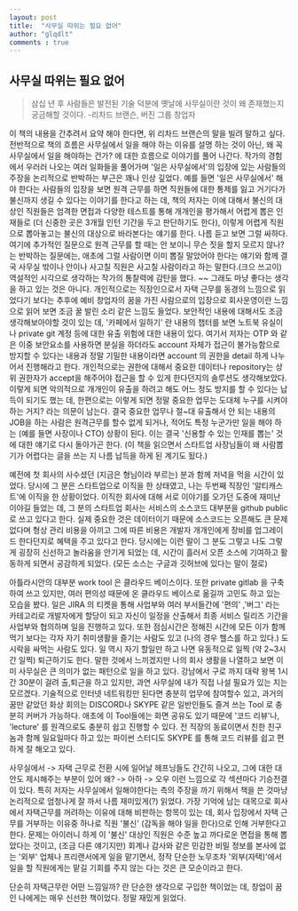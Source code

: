 ```yaml
---
layout: post
title:  "사무실 따위는 필요 없어"
author: "glqdlt"
comments : true
---
```


## 사무실 따위는 필요 없어

> 삼십 년 후 사람들은 발전된 기술 덕분에 옛날에 사무실이란 것이 왜 존재했는지 궁금해할 것이다. 
-리차드 브랜슨, 버진 그룹 창업자

이 책의 내용을 간추려서 요약 해야 한다면, 위 리차드 브랜슨의 말을 빌려 말하고 싶다.
전반적으로 책의 흐름은 사무실에서 일을 해야 하는 이유를 설명 하는 것이 아닌, 왜 꼭 사무실에서 일을 해야하는 건가? 에 대한 흐름으로 이야기를 풀어 나간다.
작가의 경험에서 우러러 나오는 여러 일화들을 풀어가며 '일은 사무실에서'의 입장에 있는 사람들의 주장을 논리적으로 반박하는 부근은 꽤나 인상 깊었다.
예를 들면 '일은 사무실에서' 해야 한다는 사람들의 입장을 보면 원격 근무를 하면 직원들에 대한 통제를 잃고 거기다가 불신까지 생길 수 있다는 이야기를 한다고 하는 데, 책의 저자는 이에 대해서 불신의 대상인 직원들은 엄격한 면접과 다양한 테스트를 통해 개개인을 평가해서 어렵게 뽑은 인재들로 (더 신중한 곳은 3개월 인턴 기간을 두고 판단하기도 한다), 이렇게 어렵게 직원으로 뽑아놓고는 불신의 대상으로 바라본다는 얘기를 한다. 나름 듣고 보면 그럴 싸하다. 여기에 추가적인 질문으로 원격 근무를 할 때는 안 보이니 무슨 짓을 할지 모르지 않나? 는 반박하는 질문에는, 애초에 그럴 사람이면 이미 뽑질 말았어야 한다는 얘기와 함께 결국 사무실 밖이나 안이나 사고칠 직원은 사고칠 사람이라고 하는 말한다.(크으 쓰고이)  역설적인 시각으로 생각하는 작가의 통찰력에 감탄을 했다.
~~
그래도 마냥 좋다는 생각을 하고 있는 것은 아니다. 개인적으로는 직장인으로서 자택 근무를 동경의 느낌으로 읽었다기 보다는 추후에 예비 창업자의 꿈을 가진 사람으로의 입장으로 회사운영이란 느낌으로 읽어 보면 조금 꿀 발린 소리 같은 느낌도 들었다. 보안적인 내용에 대해서도 조금 생각해보아야할 것이 있는 데, '카페에서 일하기' 란 내용의 챕터를 보면 노트북 유실이나 private git 계정 등에 대한 유출 위험에 대한 내용이 있다. 여기서 저자는 OTP 와 같은 이중 보안요소를 사용하면 분실을 하더라도 account 자체가 접근이 불가능함으로 방지할 수 있다는 내용과 정말 기밀한 내용이라면 account 의 권한을 detail 하게 나누어서 진행해라고 한다. 개인적으로는 권한에 대해서 중요한 데이터나 repository는 상위 권한자가 accept을 해주어야 접근을 할 수 있게 한다던지의 솔루션도 생각해보았다. 이렇게 되면 악의적으로 개개인이 유출을 하려고 해도 어느 정도 방지를 할 수 있다는 납득이 되기도 했는 데, 한편으로는 이렇게 되면 정말 중요한 업무는 도대체 누구를 시켜야 하는 거지? 라는 의문이 남는다.
결국 중요한 업무나 절~대 유출해서 안 되는 내용의 JOB을 하는 사람은 원격근무를 할수 없게 되거나, 적어도 특정 누군가만 일을 해야 하는 (예를 들면 사장이나 CTO) 상황이 된다. 이는 결국 '신용할 수 있는 인재를 뽑는' 것에 대한 얘기로 다시 돌아가곤 한다. (이 책을 읽으면서 스타트업 사장님들이 왜 사람뽑기가 어렵다는 글을 쓰는 지 나름 납득을 하게 된 계기도 됬다.)

예전에 첫 회사의 사수셨던 (지금은 형님이라 부르는) 분과 함께 저녁을 먹을 시간이 있었다. 당시에 그 분은 스타트업으로 이직을 한 상태였고, 나는 두번째 직장인 '알티캐스트'에 이직을 한 상황이었다. 이직한 회사에 대해 서로 이야기를 오가던 도중에 재미난 이야길 들었는 데, 그 분의 스타트업 회사는 서비스의 소스코드 대부분을 github public 로 쓰고 있다고 한다. 실제 중요한 것은 데이터이기 때문에 소스코드는 오픈해도 큰 문제 없다며 형상 관리 비용을 아끼고 그에 따른 비용은 개발자 개개인에게 장비를 업그레이드 한다던지로 혜택을 주고 있다고 한다. 당시에는 이런 말이 그 분도 그렇고 나도 그렇게 굉장히 신선하고 놀라움을 안기게 되었는 데, 시간이 흘러서 오픈 소스에 기여하고 활동하게 되면서 공감하게 되었다. (모든 소스는 구글과 깃허브에 있다는 말이 절로)


아틀라시안의 대부분 work tool 은 클라우드 베이스이다. 또한 private gitlab 을 구축하여 쓰고 있지만, 여러 편의성 때문에 온 클라우드 베이스로 옮길까 고민도 하고 있는 모습을 봤다. 일은 JIRA 의 티켓을 통해 사업부와 여러 부서들간에 '편의' ,'버그' 라는 카테고리로 개발자에게 할당이 되고 자신이 일정을 산출해서 최종 서비스 릴리즈 기간을 사업부와 협의하며 일을 진행하고 있다. 또한 점심시간은 정해진 시간에 모든 이가 함께 먹기 보다는 각자 자기 취미생활을 즐기는 사람도 있고 (나의 경우 헬스를 하고 있다.) 도시락을 싸먹는 사람도 있다. 일 역시 자기 할일만 하고 나면 유동적으로 일찍 (약 2~3시간 일찍) 퇴근하기도 한다.
말한 것에서 느끼겠지만 나의 회사 생활을 나열하고 보면 이미 사무실은 큰 의미가 없는 패턴으로 일을 하고 있다. 강남에서 구로 까지 대략 왕복 1시간 30분이 걸려 출,퇴근을 하고 있지만, 과연 사무실에 내가 직접 나설 필요가 있는 지는 모르겠다.
기술적으로 인터넷 네트워킹만 된다면 충분히 업무에 참여할수 있고, 과거의 꿈만 같았던 화상 회의는 DISCORD나 SKYPE 같은 일반인들도 즐겨 쓰는 Tool 로 충분히 커버가 가능하다. 애초에 이 Tool들에는 화면 공유도 있기 때문에 '코드 리뷰'나, 'lecture' 를 원격으로도 충분히 쉽고 진행할 수 있다. 전 직장의 동료이면서 친한 친구 놈과 함께 일요일마다 하고 있는 파이썬 스터디도 SKYPE 를 통해 코드 리뷰를 쉽고 편하게 잘 해오고 있다.




사무실에서 -> 자택 근무로 전환 시에 일어날 헤프닝들도 간간히 나오고, 그에 대한 대안도 제시해주는 부분이 있어 왜? -> 아하 -> 오우 이런 느낌으로 각 섹션마다 기승전결이 있다.
특히 저자는 사무실에서 일해야한다는 측의 주장을 까기 위해서 책을 쓴 것마냥 논리적으로 엄청나게 잘 까서 나름 재미있게(?) 읽었다.
가장 기억에 남는 대목으로 회사에서 자택근무를 꺼려하는 이유에 대해 비판하는 항목이 있는 데, 회사 입장에서 자택 근무를 거부하는 이유중 하나로 직원 '불신' (감독을 해야 일을 한다)으로 인해 거부한다고 한다. 
문제는 아이러니 하게 이 '불신' 대상인 직원은 수준 높고 까다로운 면접을 통해 뽑았다는 것이고, (조금 다른 얘기지만) 회계나 감사와 같은 민감한 비밀 정보를 본사에 없는 '외부' 업체나 프리랜서에게 일을 맡기면서, 
정작 단순한 노무조차 '외부(자택)'에서 일을 할 직원에게는 맡길 기회를 주지 않는 다는 것은 큰 모순이라고 한다.

단순히 자택근무란 어떤 느낌일까? 란 단순한 생각으로 구입한 책이었는 데, 창업이 꿈인 나에게는 매우 신선한 책이었다. 정말 재밌게 읽었다.